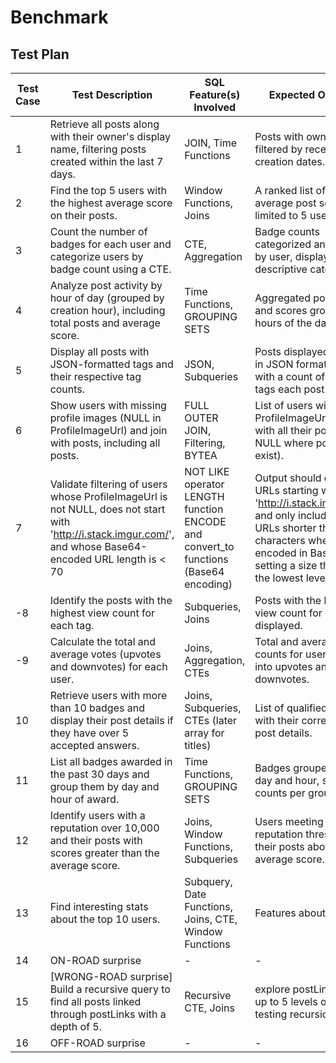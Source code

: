 # Benchmark
## Test Plan

| Test Case | Test Description | SQL Feature(s) Involved         | Expected Outcome                                                                 |
|-----------|------------------|---------------------------------|---------------------------------------------------------------------------------|
| 1         | Retrieve all posts along with their owner's display name, filtering posts created within the last 7 days. | JOIN, Time Functions                     | Posts with owner details filtered by recent creation dates.                     |
| 2         | Find the top 5 users with the highest average score on their posts. | Window Functions, Joins                  | A ranked list of users by average post scores, limited to 5 users.              |
| 3         | Count the number of badges for each user and categorize users by badge count using a CTE. | CTE, Aggregation                         | Badge counts categorized and grouped by user, displayed with descriptive categories. |
| 4         | Analyze post activity by hour of day (grouped by creation hour), including total posts and average score. | Time Functions, GROUPING SETS            | Aggregated post counts and scores grouped by hours of the day.                  |
| 5         | Display all posts with JSON-formatted tags and their respective tag counts. | JSON, Subqueries                         | Posts displayed with tags in JSON format along with a count of how many tags each post has. |
| 6         | Show users with missing profile images (NULL in ProfileImageUrl) and join with posts, including all posts. | FULL OUTER JOIN, Filtering, BYTEA                     | List of users with NULL ProfileImageUrl, joined with all their posts (or NULL where posts don't exist).                            |
| 7         | Validate filtering of users whose ProfileImageUrl is not NULL, does not start with 'http://i.stack.imgur.com/', and whose Base64-encoded URL length is < 70 | NOT LIKE operator LENGTH function ENCODE and convert_to functions (Base64 encoding)            |Output should exclude URLs starting with 'http://i.stack.imgur.com/' and only include valid URLs shorter than 70 characters when encoded in Base64. ( setting a size threshold to the lowest level)       |
| -8         | Identify the posts with the highest view count for each tag. | Subqueries, Joins                        | Posts with the highest view count for each tag displayed.                       |
| -9         | Calculate the total and average votes (upvotes and downvotes) for each user. | Joins, Aggregation, CTEs                 | Total and average vote counts for users, split into upvotes and downvotes.      |
| 10        | Retrieve users with more than 10 badges and display their post details if they have over 5 accepted answers. | Joins, Subqueries, CTEs (later array for titles)                        | List of qualified users with their corresponding post details.                  |
| 11        | List all badges awarded in the past 30 days and group them by day and hour of award. | Time Functions, GROUPING SETS            | Badges grouped by both day and hour, showing counts per group.                  |
| 12        | Identify users with a reputation over 10,000 and their posts with scores greater than the average score. | Joins, Window Functions, Subqueries      | Users meeting the reputation threshold with their posts above the average score.|
| 13        | Find interesting stats about the top 10 users. | Subquery, Date Functions, Joins, CTE, Window Functions | Features about users     
| 14        | ON-ROAD surprise  | - | -                                                      |
| 15        | [WRONG-ROAD surprise] Build a recursive query to find all posts linked through postLinks with a depth of 5. | Recursive CTE, Joins |  explore postLinks table up to 5 levels of depth, testing recursion limits.                                                   |
| 16        | OFF-ROAD surprise  | - | -                                                     |



